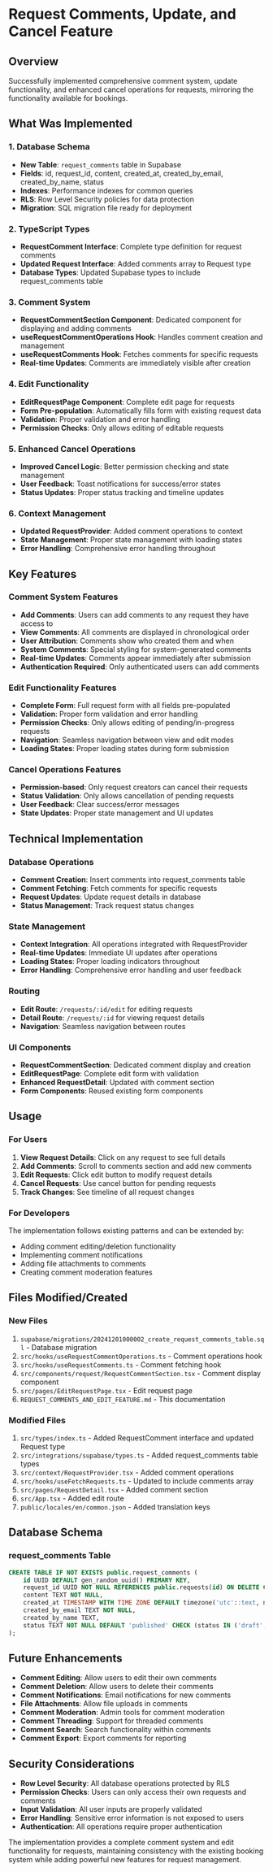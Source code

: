 # Request Comments, Update, and Cancel Feature

## Overview

Successfully implemented comprehensive comment system, update functionality, and enhanced cancel operations for requests, mirroring the functionality available for bookings.

## What Was Implemented

### 1. Database Schema
- **New Table**: `request_comments` table in Supabase
- **Fields**: id, request_id, content, created_at, created_by_email, created_by_name, status
- **Indexes**: Performance indexes for common queries
- **RLS**: Row Level Security policies for data protection
- **Migration**: SQL migration file ready for deployment

### 2. TypeScript Types
- **RequestComment Interface**: Complete type definition for request comments
- **Updated Request Interface**: Added comments array to Request type
- **Database Types**: Updated Supabase types to include request_comments table

### 3. Comment System
- **RequestCommentSection Component**: Dedicated component for displaying and adding comments
- **useRequestCommentOperations Hook**: Handles comment creation and management
- **useRequestComments Hook**: Fetches comments for specific requests
- **Real-time Updates**: Comments are immediately visible after creation

### 4. Edit Functionality
- **EditRequestPage Component**: Complete edit page for requests
- **Form Pre-population**: Automatically fills form with existing request data
- **Validation**: Proper validation and error handling
- **Permission Checks**: Only allows editing of editable requests

### 5. Enhanced Cancel Operations
- **Improved Cancel Logic**: Better permission checking and state management
- **User Feedback**: Toast notifications for success/error states
- **Status Updates**: Proper status tracking and timeline updates

### 6. Context Management
- **Updated RequestProvider**: Added comment operations to context
- **State Management**: Proper state management with loading states
- **Error Handling**: Comprehensive error handling throughout

## Key Features

### Comment System Features
- **Add Comments**: Users can add comments to any request they have access to
- **View Comments**: All comments are displayed in chronological order
- **User Attribution**: Comments show who created them and when
- **System Comments**: Special styling for system-generated comments
- **Real-time Updates**: Comments appear immediately after submission
- **Authentication Required**: Only authenticated users can add comments

### Edit Functionality Features
- **Complete Form**: Full request form with all fields pre-populated
- **Validation**: Proper form validation and error handling
- **Permission Checks**: Only allows editing of pending/in-progress requests
- **Navigation**: Seamless navigation between view and edit modes
- **Loading States**: Proper loading states during form submission

### Cancel Operations Features
- **Permission-based**: Only request creators can cancel their requests
- **Status Validation**: Only allows cancellation of pending requests
- **User Feedback**: Clear success/error messages
- **State Updates**: Proper state management and UI updates

## Technical Implementation

### Database Operations
- **Comment Creation**: Insert comments into request_comments table
- **Comment Fetching**: Fetch comments for specific requests
- **Request Updates**: Update request details in database
- **Status Management**: Track request status changes

### State Management
- **Context Integration**: All operations integrated with RequestProvider
- **Real-time Updates**: Immediate UI updates after operations
- **Loading States**: Proper loading indicators throughout
- **Error Handling**: Comprehensive error handling and user feedback

### Routing
- **Edit Route**: `/requests/:id/edit` for editing requests
- **Detail Route**: `/requests/:id` for viewing request details
- **Navigation**: Seamless navigation between routes

### UI Components
- **RequestCommentSection**: Dedicated comment display and creation
- **EditRequestPage**: Complete edit form with validation
- **Enhanced RequestDetail**: Updated with comment section
- **Form Components**: Reused existing form components

## Usage

### For Users
1. **View Request Details**: Click on any request to see full details
2. **Add Comments**: Scroll to comments section and add new comments
3. **Edit Requests**: Click edit button to modify request details
4. **Cancel Requests**: Use cancel button for pending requests
5. **Track Changes**: See timeline of all request changes

### For Developers
The implementation follows existing patterns and can be extended by:
- Adding comment editing/deletion functionality
- Implementing comment notifications
- Adding file attachments to comments
- Creating comment moderation features

## Files Modified/Created

### New Files
1. `supabase/migrations/20241201000002_create_request_comments_table.sql` - Database migration
2. `src/hooks/useRequestCommentOperations.ts` - Comment operations hook
3. `src/hooks/useRequestComments.ts` - Comment fetching hook
4. `src/components/request/RequestCommentSection.tsx` - Comment display component
5. `src/pages/EditRequestPage.tsx` - Edit request page
6. `REQUEST_COMMENTS_AND_EDIT_FEATURE.md` - This documentation

### Modified Files
1. `src/types/index.ts` - Added RequestComment interface and updated Request type
2. `src/integrations/supabase/types.ts` - Added request_comments table types
3. `src/context/RequestProvider.tsx` - Added comment operations
4. `src/hooks/useFetchRequests.ts` - Updated to include comments array
5. `src/pages/RequestDetail.tsx` - Added comment section
6. `src/App.tsx` - Added edit route
7. `public/locales/en/common.json` - Added translation keys

## Database Schema

### request_comments Table
```sql
CREATE TABLE IF NOT EXISTS public.request_comments (
    id UUID DEFAULT gen_random_uuid() PRIMARY KEY,
    request_id UUID NOT NULL REFERENCES public.requests(id) ON DELETE CASCADE,
    content TEXT NOT NULL,
    created_at TIMESTAMP WITH TIME ZONE DEFAULT timezone('utc'::text, now()) NOT NULL,
    created_by_email TEXT NOT NULL,
    created_by_name TEXT,
    status TEXT NOT NULL DEFAULT 'published' CHECK (status IN ('draft', 'published'))
);
```

## Future Enhancements

- **Comment Editing**: Allow users to edit their own comments
- **Comment Deletion**: Allow users to delete their comments
- **Comment Notifications**: Email notifications for new comments
- **File Attachments**: Allow file uploads in comments
- **Comment Moderation**: Admin tools for comment moderation
- **Comment Threading**: Support for threaded comments
- **Comment Search**: Search functionality within comments
- **Comment Export**: Export comments for reporting

## Security Considerations

- **Row Level Security**: All database operations protected by RLS
- **Permission Checks**: Users can only access their own requests and comments
- **Input Validation**: All user inputs are properly validated
- **Error Handling**: Sensitive error information is not exposed to users
- **Authentication**: All operations require proper authentication

The implementation provides a complete comment system and edit functionality for requests, maintaining consistency with the existing booking system while adding powerful new features for request management. 